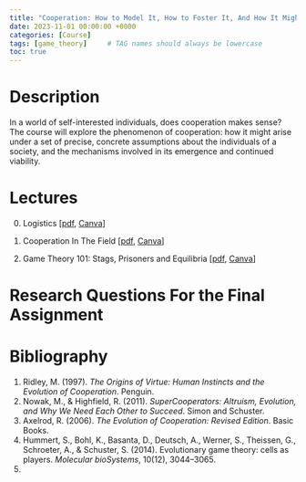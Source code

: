 ```yaml
---
title: "Cooperation: How to Model It, How to Foster It, And How It Might Have Emerged"
date: 2023-11-01 00:00:00 +0000
categories: [Course]
tags: [game_theory]     # TAG names should always be lowercase
toc: true
---
```


# Description

In a world of self-interested individuals, does cooperation makes sense? 
The course will explore the phenomenon of cooperation: 
how it might arise under a set of precise, concrete assumptions about the individuals of a society, 
and the mechanisms involved in its emergence and continued viability. 

# Lectures

0. Logistics
    [[pdf](/content/teaching/2023-cooperation/00-logistics.pdf), 
    [Canva](https://www.canva.com/design/DAFzA6JrgdI/WGwicFy9WZYGk8KlyB20oA/edit?utm_content=DAFzA6JrgdI&utm_campaign=designshare&utm_medium=link2&utm_source=sharebutton)]

1. Cooperation In The Field 
    [[pdf](/content/teaching/2023-cooperation/01-cooperation-in-the-field.pdf), 
    [Canva](https://www.canva.com/design/DAFx_KtEq_U/0mEIhNleZhJVPCfz1A1ytA/edit?utm_content=DAFx_KtEq_U&utm_campaign=designshare&utm_medium=link2&utm_source=sharebutton)]

2. Game Theory 101: Stags, Prisoners and Equilibria
    [[pdf](/content/teaching/2023-cooperation/02-game-theory-101.pdf), 
    [Canva](https://www.canva.com/design/DAFzOKO9X-M/6sjGgFbUhCDo7TcOBSSl_Q/edit?utm_content=DAFzOKO9X-M&utm_campaign=designshare&utm_medium=link2&utm_source=sharebutton)]

# Research Questions For the Final Assignment

# Bibliography

1. Ridley, M. (1997). *The Origins of Virtue: Human Instincts and the Evolution of Cooperation*. Penguin.
2. Nowak, M., & Highfield, R. (2011). *SuperCooperators: Altruism, Evolution, and Why We Need Each Other to Succeed*. Simon and Schuster.
3. Axelrod, R. (2006). *The Evolution of Cooperation: Revised Edition*. Basic Books.
4. Hummert, S., Bohl, K., Basanta, D., Deutsch, A., Werner, S., Theissen, G., Schroeter, A., & Schuster, S. (2014). Evolutionary game theory: cells as players. *Molecular bioSystems*, 10(12), 3044–3065.
5. 